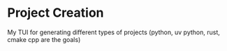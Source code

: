 # Project Creation

My TUI for generating different types of projects (python, uv python, rust, cmake cpp are the goals)